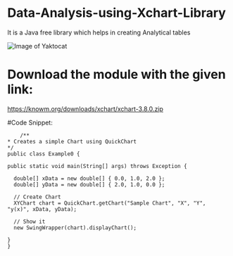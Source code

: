 # Data-Analysis-using-Xchart-Library

It is a Java free library which helps in creating Analytical tables

![Image of Yaktocat](https://knowm.org/wp-content/uploads/XChart-Example-2-1024x645.png)

# Download the module with the given link:

  https://knowm.org/downloads/xchart/xchart-3.8.0.zip

#Code Snippet:

  ```
      /**
 * Creates a simple Chart using QuickChart
 */
public class Example0 {
 
  public static void main(String[] args) throws Exception {
 
    double[] xData = new double[] { 0.0, 1.0, 2.0 };
    double[] yData = new double[] { 2.0, 1.0, 0.0 };
 
    // Create Chart
    XYChart chart = QuickChart.getChart("Sample Chart", "X", "Y", "y(x)", xData, yData);
 
    // Show it
    new SwingWrapper(chart).displayChart();
 
  }
}
```
